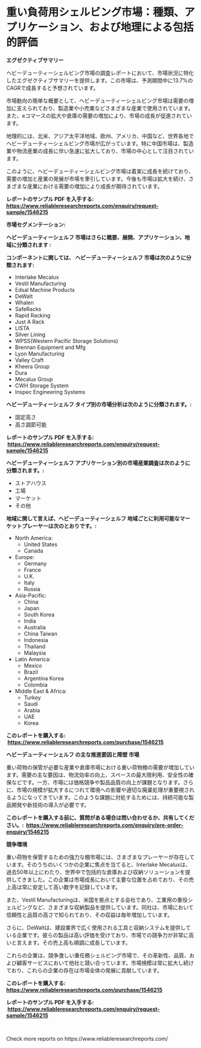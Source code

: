 <p><h1>重い負荷用シェルビング市場：種類、アプリケーション、および地理による包括的評価</h1></p><p><strong>エグゼクティブサマリー</strong></p>
<p><p>ヘビーデューティーシェルビング市場の調査レポートにおいて、市場状況に特化したエグゼクティブサマリーを提供します。この市場は、予測期間中に13.7%のCAGRで成長すると予想されています。</p><p>市場動向の簡単な概要として、ヘビーデューティーシェルビング市場は需要の増加に支えられており、製造業や小売業などさまざまな産業で使用されています。また、eコマースの拡大や倉庫の需要の増加により、市場の成長が促進されています。</p><p>地理的には、北米、アジア太平洋地域、欧州、アメリカ、中国など、世界各地でヘビーデューティーシェルビング市場が広がっています。特に中国市場は、製造業や物流産業の成長に伴い急速に拡大しており、市場の中心として注目されています。</p><p>このように、ヘビーデューティーシェルビング市場は着実に成長を続けており、需要の増加と産業の発展が市場を牽引しています。今後も市場は拡大を続け、さまざまな産業における需要の増加により成長が期待されています。</p></p>
<p><strong>レポートのサンプル PDF を入手する: <a href="https://www.reliableresearchreports.com/enquiry/request-sample/1546215">https://www.reliableresearchreports.com/enquiry/request-sample/1546215</a></strong></p>
<p><strong>市場セグメンテーション:</strong></p>
<p><strong> ヘビーデューティーシェルフ 市場はさらに概要、展開、アプリケーション、地域に分類されます :</strong></p>
<p><strong>コンポーネントに関しては、 ヘビーデューティーシェルフ 市場は次のように分類されます: &nbsp;</strong></p>
<p><ul><li>Interlake Mecalux</li><li>Vestil Manufacturing</li><li>Edsal Machine Products</li><li>DeWalt</li><li>Whalen</li><li>SafeRacks</li><li>Rapid Racking</li><li>Just A Rack</li><li>LISTA</li><li>Silver Lining</li><li>WPSS(Western Pacific Storage Solutions)</li><li>Brennan Equipment and Mfg</li><li>Lyon Manufacturing</li><li>Valley Craft</li><li>Kheera Group</li><li>Dura</li><li>Mecalux Group</li><li>CWH Storage System</li><li>Inspec Engineering Systems</li></ul></p>
<p><strong> ヘビーデューティーシェルフ タイプ別の市場分析は次のように分類されます。:</strong></p>
<p><ul><li>固定高さ</li><li>高さ調節可能</li></ul></p>
<p><strong>レポートのサンプル PDF を入手する: &nbsp;<a href="https://www.reliableresearchreports.com/enquiry/request-sample/1546215">https://www.reliableresearchreports.com/enquiry/request-sample/1546215</a></strong></p>
<p><strong> ヘビーデューティーシェルフ アプリケーション別の市場産業調査は次のように分類されます。:</strong></p>
<p><ul><li>ストアハウス</li><li>工場</li><li>マーケット</li><li>その他</li></ul></p>
<p><strong>地域に関して言えば、ヘビーデューティーシェルフ 地域ごとに利用可能なマーケットプレーヤーは次のとおりです。:</strong></p>
<p><ul>
    <li>
        North America:
        <ul>
            <li>United States</li>
            <li>Canada</li>
        </ul>
    </li>
    <li>
        Europe:
        <ul>
            <li>Germany</li>
            <li>France</li>
            <li>U.K.</li>
            <li>Italy</li>
            <li>Russia</li>
        </ul>
    </li>
    <li>
        Asia-Pacific:
        <ul>
            <li>China</li>
            <li>Japan</li>
            <li>South Korea</li>
            <li>India</li>
            <li>Australia</li>
            <li>China Taiwan</li>
            <li>Indonesia</li>
            <li>Thailand</li>
            <li>Malaysia</li>
        </ul>
    </li>
    <li>
        Latin America:
        <ul>
            <li>Mexico</li>
            <li>Brazil</li>
            <li>Argentina Korea</li>
            <li>Colombia</li>
        </ul>
    </li>
    <li>
        Middle East & Africa:
        <ul>
            <li>Turkey</li>
            <li>Saudi</li>
            <li>Arabia</li>
            <li>UAE</li>
            <li>Korea</li>
        </ul>
    </li>
    </ul></p>
<p><strong>このレポートを購入する: &nbsp;<a href="https://www.reliableresearchreports.com/purchase/1546215">https://www.reliableresearchreports.com/purchase/1546215</a></strong></p>
<p><strong>ヘビーデューティーシェルフ の主な推進要因と障壁 市場</strong></p>
<p><p>重い荷物の保管が必要な産業や倉庫市場における重い荷物棚の需要が増加しています。需要の主な要因は、物流効率の向上、スペースの最大限利用、安全性の確保などです。一方、市場には価格競争や製品品質の向上が課題となります。さらに、市場の規模が拡大するにつれて環境への影響や適切な廃棄処理が重要視されるようになってきています。このような課題に対処するためには、持続可能な製品開発や新技術の導入が必要です。</p></p>
<p><strong>このレポートを購入する前に、質問がある場合は問い合わせるか、共有してください。:&nbsp; <a href="https://www.reliableresearchreports.com/enquiry/pre-order-enquiry/1546215">https://www.reliableresearchreports.com/enquiry/pre-order-enquiry/1546215</a></strong></p>
<p><strong>競争環境</strong></p>
<p><p>重い荷物を保管するための強力な棚市場には、さまざまなプレーヤーが存在しています。そのうちのいくつかの企業に焦点を当てると、Interlake Mecaluxは、過去50年以上にわたり、世界中で包括的な倉庫および収納ソリューションを提供してきました。この企業は市場成長において主要な位置を占めており、その売上高は常に安定して高い数字を記録しています。</p><p>また、Vestil Manufacturingは、米国を拠点とする会社であり、工業用の重役シェルビングなど、さまざまな収納製品を提供しています。同社は、市場において信頼性と品質の高さで知られており、その収益は毎年増加しています。</p><p>さらに、DeWaltは、建設業界で広く使用される工具と収納システムを提供している企業です。彼らの製品は高い評価を受けており、市場での競争力が非常に高いと言えます。その売上高も順調に成長しています。</p><p>これらの企業は、競争激しい重任務シェルビング市場で、その革新性、品質、および顧客サービスにおいて他社と競い合っています。市場規模は常に拡大し続けており、これらの企業の存在は市場全体の発展に貢献しています。</p></p>
<p><strong>このレポートを購入する: &nbsp; <a href="https://www.reliableresearchreports.com/purchase/1546215">https://www.reliableresearchreports.com/purchase/1546215</a></strong></p>
<p><strong>レポートのサンプル PDF を入手する: &nbsp;<a href="https://www.reliableresearchreports.com/enquiry/request-sample/1546215">https://www.reliableresearchreports.com/enquiry/request-sample/1546215</a></strong><strong></strong></p>
<p>&nbsp;</p>
<p>Check more reports on https://www.reliableresearchreports.com/</p>